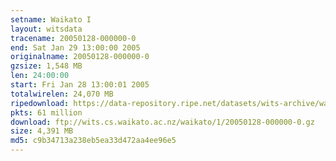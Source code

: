 ```yaml
---
setname: Waikato I
layout: witsdata
tracename: 20050128-000000-0
end: Sat Jan 29 13:00:00 2005
originalname: 20050128-000000-0
gzsize: 1,548 MB
len: 24:00:00
start: Fri Jan 28 13:00:01 2005
totalwirelen: 24,070 MB
ripedownload: https://data-repository.ripe.net/datasets/wits-archive/waikato/1/20050128-000000-0.gz
pkts: 61 million
download: ftp://wits.cs.waikato.ac.nz/waikato/1/20050128-000000-0.gz
size: 4,391 MB
md5: c9b34713a238eb5ea33d472aa4ee96e5
---
```

